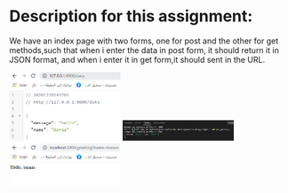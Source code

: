 # Description for this assignment:
We have an index page with two forms, one for post and the other for get methods,such that when i enter the data in post form, it should return it in JSON format, and when i enter it in get form,it should sent in the URL.
 
<img src="screenshoots/as1.PNG" width=200>
<img src="screenshoots/as2.PNG" width=200>
<img src="screenshoots/as3.PNG" width=200>
